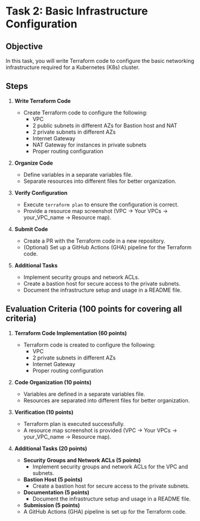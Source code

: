 # Task 2: Basic Infrastructure Configuration

## Objective

In this task, you will write Terraform code to configure the basic networking infrastructure required for a Kubernetes (K8s) cluster.

## Steps

1. **Write Terraform Code**

   - Create Terraform code to configure the following:
     - VPC
     - 2 public subnets in different AZs for Bastion host and NAT
     - 2 private subnets in different AZs
     - Internet Gateway
     - NAT Gateway for instances in private subnets
     - Proper routing configuration

2. **Organize Code**

   - Define variables in a separate variables file.
   - Separate resources into different files for better organization.

3. **Verify Configuration**

   - Execute `terraform plan` to ensure the configuration is correct.
   - Provide a resource map screenshot (VPC -> Your VPCs -> your_VPC_name -> Resource map).

4. **Submit Code**

   - Create a PR with the Terraform code in a new repository.
   - (Optional) Set up a GitHub Actions (GHA) pipeline for the Terraform code.

5. **Additional Tasks**
   - Implement security groups and network ACLs.
   - Create a bastion host for secure access to the private subnets.
   - Document the infrastructure setup and usage in a README file.

## Evaluation Criteria (100 points for covering all criteria)

1. **Terraform Code Implementation (60 points)**

   - Terraform code is created to configure the following:
     - VPC
     - 2 private subnets in different AZs
     - Internet Gateway
     - Proper routing configuration

2. **Code Organization (10 points)**

   - Variables are defined in a separate variables file.
   - Resources are separated into different files for better organization.

3. **Verification (10 points)**

   - Terraform plan is executed successfully.
   - A resource map screenshot is provided (VPC -> Your VPCs -> your_VPC_name -> Resource map).

4. **Additional Tasks (20 points)**
   - **Security Groups and Network ACLs (5 points)**
     - Implement security groups and network ACLs for the VPC and subnets.
   - **Bastion Host (5 points)**
     - Create a bastion host for secure access to the private subnets.
   - **Documentation (5 points)**
     - Document the infrastructure setup and usage in a README file.
   - **Submission (5 points)**
   - A GitHub Actions (GHA) pipeline is set up for the Terraform code.

